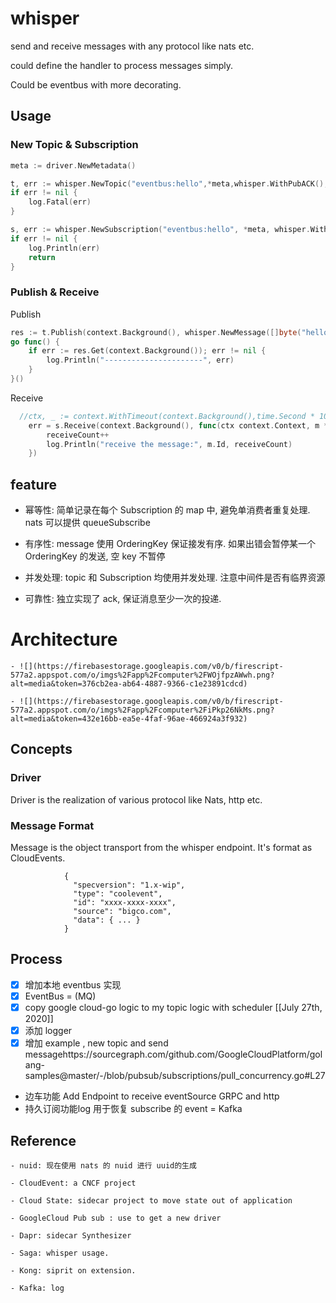 # whisper
send and receive messages with any protocol like nats etc.

could define the handler to process messages simply.

Could be eventbus with more decorating.

## Usage
### New Topic & Subscription
```go
meta := driver.NewMetadata()

t, err := whisper.NewTopic("eventbus:hello",*meta,whisper.WithPubACK(), whisper.WithCount())
if err != nil {
	log.Fatal(err)
}

s, err := whisper.NewSubscription("eventbus:hello", *meta, whisper.WithSubACK())
if err != nil {
	log.Println(err)
	return
}
```

### Publish & Receive
Publish
```go
res := t.Publish(context.Background(), whisper.NewMessage([]byte("hello")))
go func() {
	if err := res.Get(context.Background()); err != nil {
		log.Println("----------------------", err)
	}
}()
```
Receive
```go
  //ctx, _ := context.WithTimeout(context.Background(),time.Second * 10)
	err = s.Receive(context.Background(), func(ctx context.Context, m *whisper.Message) {
		receiveCount++
		log.Println("receive the message:", m.Id, receiveCount)
	})
```


## **feature**

   - 幂等性: 简单记录在每个 Subscription 的 map 中, 避免单消费者重复处理. nats 可以提供 queueSubscribe

   - 有序性: message 使用 OrderingKey 保证接发有序. 如果出错会暂停某一个 OrderingKey 的发送, 空 key 不暂停

   - 并发处理: topic 和 Subscription 均使用并发处理. 注意中间件是否有临界资源

   - 可靠性: 独立实现了 ack, 保证消息至少一次的投递.
    
# Architecture
    - ![](https://firebasestorage.googleapis.com/v0/b/firescript-577a2.appspot.com/o/imgs%2Fapp%2Fcomputer%2FWOjfpzAWwh.png?alt=media&token=376cb2ea-ab64-4887-9366-c1e23891cdcd)
   
    - ![](https://firebasestorage.googleapis.com/v0/b/firescript-577a2.appspot.com/o/imgs%2Fapp%2Fcomputer%2FiPkp26NkMs.png?alt=media&token=432e16bb-ea5e-4faf-96ae-466924a3f932)
## Concepts
### Driver
Driver is the realization of various protocol like Nats, http etc.

### Message Format
Message is the object transport from the whisper endpoint. It's format as CloudEvents.
                
                {
                  "specversion": "1.x-wip",
                  "type": "coolevent",
                  "id": "xxxx-xxxx-xxxx",
                  "source": "bigco.com",
                  "data": { ... }
                }
 
## **Process**
- [x] 增加本地 eventbus 实现
- [x] EventBus = (MQ)
- [x] copy google cloud-go logic to my topic logic with scheduler [[July 27th, 2020]] 
- [x] 添加 logger 
- [x] 增加 example , new topic and send messagehttps://sourcegraph.com/github.com/GoogleCloudPlatform/golang-samples@master/-/blob/pubsub/subscriptions/pull_concurrency.go#L27
 - 边车功能 Add Endpoint to receive eventSource  GRPC and http
 - 持久订阅功能log 用于恢复 subscribe 的 event = Kafka 
  
## Reference

    - nuid: 现在使用 nats 的 nuid 进行 uuid的生成

    - CloudEvent: a CNCF project

    - Cloud State: sidecar project to move state out of application

    - GoogleCloud Pub sub : use to get a new driver

    - Dapr: sidecar Synthesizer

    - Saga: whisper usage.

    - Kong: siprit on extension.

    - Kafka: log


